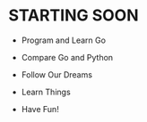 # STARTING SOON

- Program and Learn Go

- Compare Go and Python

- Follow Our Dreams

- Learn Things

- Have Fun!
